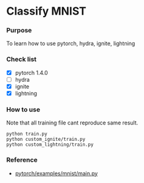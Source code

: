 # Classify MNIST

### Purpose
To learn how to use pytorch, hydra, ignite, lightning

### Check list
- [x] pytorch 1.4.0
- [ ] hydra 
- [x] ignite
- [x] lightning

### How to use
Note that all training file cant reproduce same result.
```
python train.py
python custom_ignite/train.py
python custom_lightning/train.py
```


### Reference
- [pytorch/examples/mnist/main.py](https://github.com/pytorch/examples/blob/master/mnist/main.py)